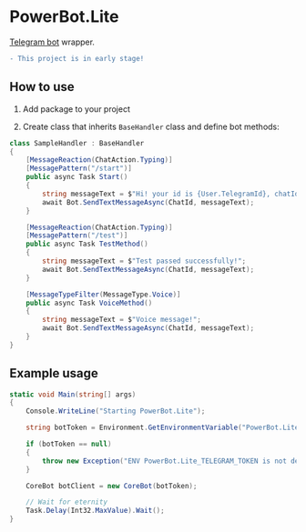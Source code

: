 # PowerBot.Lite

[Telegram bot](https://github.com/TelegramBots/Telegram.Bot) wrapper.

```diff
- This project is in early stage!
```

## How to use

1. Add package to your project

2. Create class that inherits `BaseHandler` class and define bot methods:

```csharp
class SampleHandler : BaseHandler
{
    [MessageReaction(ChatAction.Typing)]
    [MessagePattern("/start")]
    public async Task Start()
    {
        string messageText = $"Hi! your id is {User.TelegramId}, chatId is {ChatId}.";
        await Bot.SendTextMessageAsync(ChatId, messageText);
    }

    [MessageReaction(ChatAction.Typing)]
    [MessagePattern("/test")]
    public async Task TestMethod()
    {
        string messageText = $"Test passed successfully!";
        await Bot.SendTextMessageAsync(ChatId, messageText);
    }

    [MessageTypeFilter(MessageType.Voice)]
    public async Task VoiceMethod()
    {
        string messageText = $"Voice message!";
        await Bot.SendTextMessageAsync(ChatId, messageText);
    }
}
```

## Example usage

```csharp
static void Main(string[] args)
{
    Console.WriteLine("Starting PowerBot.Lite");

    string botToken = Environment.GetEnvironmentVariable("PowerBot.Lite_TELEGRAM_TOKEN");

    if (botToken == null)
    {
        throw new Exception("ENV PowerBot.Lite_TELEGRAM_TOKEN is not defined");
    }

    CoreBot botClient = new CoreBot(botToken);

    // Wait for eternity
    Task.Delay(Int32.MaxValue).Wait();
}
```